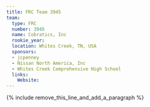 ```yaml
---
title: FRC Team 3945
team:
  type: FRC
  number: 3945
  name: Cobratics, Inc
  rookie_year:
  location: Whites Creek, TN, USA
  sponsors:
  - jcpenney
  - Nissan North America, Inc
  - Whites Creek Comprehensive High School
  links:
    Website:
---
```


{% include remove_this_line_and_add_a_paragraph %}